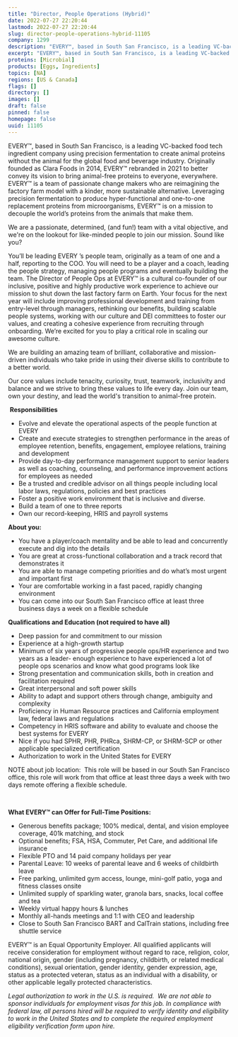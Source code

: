 ```yaml
---
title: "Director, People Operations (Hybrid)"
date: 2022-07-27 22:20:44
lastmod: 2022-07-27 22:20:44
slug: director-people-operations-hybrid-11105
company: 1299
description: "EVERY™, based in South San Francisco, is a leading VC-backed food tech ingredient company using precision fermentation to create animal proteins without the animal for the global food and beverage industry. Originally founded as Clara Foods in 2014, EVERY™ rebranded in 2021 to better convey its vision to bring animal-free proteins to everyone, everywhere. EVERY™ is a team of passionate change makers who are reimagining the factory farm model with a kinder, more sustainable alternative."
excerpt: "EVERY™, based in South San Francisco, is a leading VC-backed food tech ingredient company using precision fermentation to create animal proteins without the animal for the global food and beverage industry. Originally founded as Clara Foods in 2014, EVERY™ rebranded in 2021 to better convey its vision to bring animal-free proteins to everyone, everywhere. EVERY™ is a team of passionate change makers who are reimagining the factory farm model with a kinder, more sustainable alternative."
proteins: [Microbial]
products: [Eggs, Ingredients]
topics: [NA]
regions: [US & Canada]
flags: []
directory: []
images: []
draft: false
pinned: false
homepage: false
uuid: 11105
---
```

<p>EVERY™, based in South San Francisco, is a leading VC-backed food tech ingredient company using precision fermentation to create animal proteins without the animal for the global food and beverage industry. Originally founded as Clara Foods in 2014, EVERY™ rebranded in 2021 to better convey its vision to bring animal-free proteins to everyone, everywhere. EVERY™ is a team of passionate change makers who are reimagining the factory farm model with a kinder, more sustainable alternative. Leveraging precision fermentation to produce hyper-functional and one-to-one replacement proteins from microorganisms, EVERY™ is on a mission to decouple the world’s proteins from the animals that make them.</p>
<p>We are a passionate, determined, (and fun!) team with a vital objective, and we're on the lookout for like-minded people to join our mission. Sound like you?</p>
<p>You’ll be leading EVERY ’s people team, originally as a team of one and a half, reporting to the COO. You will need to be a player and a coach, leading the people strategy, managing people programs and eventually building the team. The Director of People Ops at EVERY™ is a cultural co-founder of our inclusive, positive and highly productive work experience to achieve our mission to shut down the last factory farm on Earth. Your focus for the next year will include improving professional development and training from entry-level through managers, rethinking our benefits, building scalable people systems, working with our culture and DEI committees to foster our values, and creating a cohesive experience from recruiting through onboarding. We’re excited for you to play a critical role in scaling our awesome culture. </p>
<p>We are building an amazing team of brilliant, collaborative and mission-driven individuals who take pride in using their diverse skills to contribute to a better world.</p>
<p>Our core values include tenacity, curiosity, trust, teamwork, inclusivity and balance and we strive to bring these values to life every day. Join our team, own your destiny, and lead the world's transition to animal-free protein.</p>
<p> <strong>Responsibilities</strong></p>
<ul>
<li>Evolve and elevate the operational aspects of the people function at EVERY  </li>
<li>Create and execute strategies to strengthen performance in the areas of employee retention, benefits, engagement, employee relations, training and development</li>
<li>Provide day-to-day performance management support to senior leaders as well as coaching, counseling, and performance improvement actions for employees as needed</li>
<li>Be a trusted and credible advisor on all things people including local labor laws, regulations, policies and best practices  </li>
<li>Foster a positive work environment that is inclusive and diverse. </li>
<li>Build a team of one to three reports </li>
<li>Own our record-keeping, HRIS and payroll systems</li>
</ul>
<p><strong>About you:</strong></p>
<ul>
<li>You have a player/coach mentality and be able to lead and concurrently execute and dig into the details</li>
<li>You are great at cross-functional collaboration and a track record that demonstrates it </li>
<li>You are able to manage competing priorities and do what’s most urgent and important first</li>
<li>Your are comfortable working in a fast paced, rapidly changing environment </li>
<li>You can come into our South San Francisco office at least three business days a week on a flexible schedule </li>
</ul>
<p><strong>Qualifications and Education (not required to have all) </strong></p>
<ul>
<li>Deep passion for and commitment to our mission</li>
<li>Experience at a high-growth startup</li>
<li>Minimum of six years of progressive people ops/HR experience and two years as a leader- enough experience to have experienced a lot of people ops scenarios and know what good programs look like </li>
<li>Strong presentation and communication skills, both in creation and facilitation required</li>
<li>Great interpersonal and soft power skills </li>
<li>Ability to adapt and support others through change, ambiguity and complexity</li>
<li>Proficiency in Human Resource practices and California employment law, federal laws and regulations</li>
<li>Competency in HRIS software and ability to evaluate and choose the best systems for EVERY</li>
<li>Nice if you had SPHR, PHR, PHRca, SHRM-CP, or SHRM-SCP or other applicable specialized certification</li>
<li>Authorization to work in the United States for EVERY</li>
</ul>
<p>NOTE about job location:  This role will be based in our South San Francisco office, this role will work from that office at least three days a week with two days remote offering a flexible schedule.</p>
<p> </p>
<p><strong>What EVERY™ can Offer for Full-Time Positions:</strong></p>
<ul>
<li>Generous benefits package; 100% medical, dental, and vision employee coverage, 401k matching, and stock</li>
<li>Optional benefits; FSA, HSA, Commuter, Pet Care, and additional life insurance</li>
<li>Flexible PTO and 14 paid company holidays per year</li>
<li>Parental Leave: 10 weeks of parental leave and 6 weeks of childbirth leave</li>
<li>Free parking, unlimited gym access, lounge, mini-golf patio, yoga and fitness classes onsite</li>
<li>Unlimited supply of sparkling water, granola bars, snacks, local coffee and tea</li>
<li>Weekly virtual happy hours & lunches</li>
<li>Monthly all-hands meetings and 1:1 with CEO and leadership</li>
<li>Close to South San Francisco BART and CalTrain stations, including free shuttle service</li>
</ul>
<p>EVERY™ is an Equal Opportunity Employer. All qualified applicants will receive consideration for employment without regard to race, religion, color, national origin, gender (including pregnancy, childbirth, or related medical conditions), sexual orientation, gender identity, gender expression, age, status as a protected veteran, status as an individual with a disability, or other applicable legally protected characteristics.</p>
<p><em>Legal authorization to work in the U.S. is required.  We are not able to sponsor individuals for employment visas for this job. </em><em>In compliance with federal law, all persons hired will be required to verify identity and eligibility to work in the United States and to complete the required employment eligibility verification form upon hire.</em></p>
